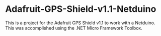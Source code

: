 Adafruit-GPS-Shield-v1.1-Netduino
=================================

This is a project for the Adafruit GPS Shield v1.1 to work with a Netduino. This was accomplished using the .NET Micro Framework Toolbox.
